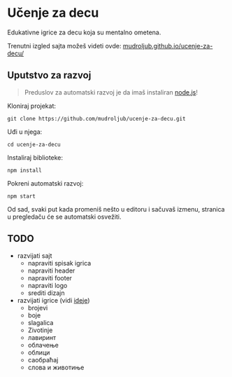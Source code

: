 # Učenje za decu

Edukativne igrice za decu koja su mentalno ometena.

Trenutni izgled sajta možeš videti ovde:
[mudroljub.github.io/ucenje-za-decu/](https://mudroljub.github.io/ucenje-za-decu/)

## Uputstvo za razvoj

> Preduslov za automatski razvoj je da imaš instaliran [node.js](https://nodejs.org)!

Kloniraj projekat:
```
git clone https://github.com/mudroljub/ucenje-za-decu.git
```
Uđi u njega:
```
cd ucenje-za-decu
```

Instaliraj biblioteke:
```
npm install
```

Pokreni automatski razvoj:
```
npm start
```

Od sad, svaki put kada promeniš nešto u editoru i sačuvaš izmenu, stranica u pregledaču će se automatski osvežiti.

## TODO

* razvijati sajt
  * napraviti spisak igrica
  * napraviti header
  * napraviti footer
  * napraviti logo
  * srediti dizajn
* razvijati igrice (vidi [ideje](IDEJE.md))
  * brojevi
  * boje
  * slagalica
  * Zivotinje
  * лавиринт
  * облачење
  * облици
  * саобраћај
  * слова и животиње
